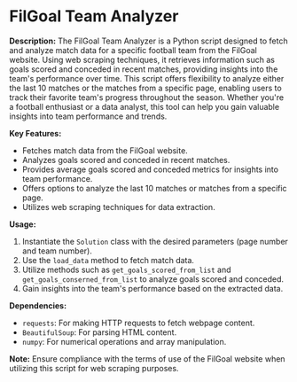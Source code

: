 
# FilGoal Team Analyzer

**Description:**
The FilGoal Team Analyzer is a Python script designed to fetch and analyze match data for a specific football team from the FilGoal website. Using web scraping techniques, it retrieves information such as goals scored and conceded in recent matches, providing insights into the team's performance over time. This script offers flexibility to analyze either the last 10 matches or the matches from a specific page, enabling users to track their favorite team's progress throughout the season. Whether you're a football enthusiast or a data analyst, this tool can help you gain valuable insights into team performance and trends.

**Key Features:**
- Fetches match data from the FilGoal website.
- Analyzes goals scored and conceded in recent matches.
- Provides average goals scored and conceded metrics for insights into team performance.
- Offers options to analyze the last 10 matches or matches from a specific page.
- Utilizes web scraping techniques for data extraction.

**Usage:**
1. Instantiate the `Solution` class with the desired parameters (page number and team number).
2. Use the `load_data` method to fetch match data.
3. Utilize methods such as `get_goals_scored_from_list` and `get_goals_conserned_from_list` to analyze goals scored and conceded.
4. Gain insights into the team's performance based on the extracted data.

**Dependencies:**
- `requests`: For making HTTP requests to fetch webpage content.
- `BeautifulSoup`: For parsing HTML content.
- `numpy`: For numerical operations and array manipulation.

**Note:** Ensure compliance with the terms of use of the FilGoal website when utilizing this script for web scraping purposes.
